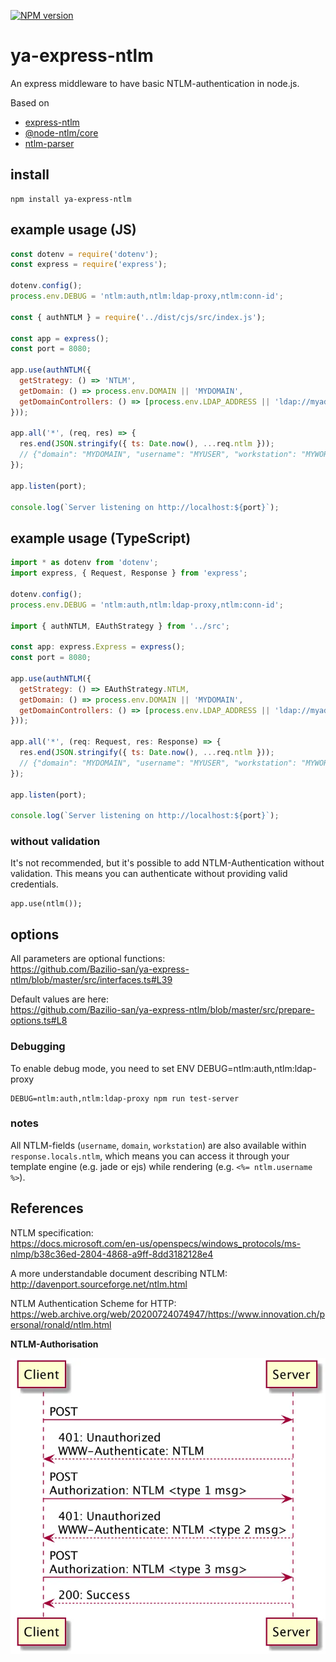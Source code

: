 [![NPM version](https://img.shields.io/npm/v/ya-express-ntlm.svg?style=flat)](https://www.npmjs.com/package/ya-express-ntlm)

# ya-express-ntlm

An express middleware to have basic NTLM-authentication in node.js.


Based on 
- [express-ntlm](https://www.npmjs.com/package/express-ntlm)
- [@node-ntlm/core](https://www.npmjs.com/package/@node-ntlm/core)
- [ntlm-parser](https://www.npmjs.com/package/ntlm-parser)




## install

```shell
npm install ya-express-ntlm
```



## example usage (JS)

```js
const dotenv = require('dotenv');
const express = require('express');

dotenv.config();
process.env.DEBUG = 'ntlm:auth,ntlm:ldap-proxy,ntlm:conn-id';

const { authNTLM } = require('../dist/cjs/src/index.js');

const app = express();
const port = 8080;

app.use(authNTLM({
  getStrategy: () => 'NTLM',
  getDomain: () => process.env.DOMAIN || 'MYDOMAIN',
  getDomainControllers: () => [process.env.LDAP_ADDRESS || 'ldap://myad.example'],
}));

app.all('*', (req, res) => {
  res.end(JSON.stringify({ ts: Date.now(), ...req.ntlm }));
  // {"domain": "MYDOMAIN", "username": "MYUSER", "workstation": "MYWORKSTATION"}
});

app.listen(port);

console.log(`Server listening on http://localhost:${port}`);
```




## example usage (TypeScript)

```js
import * as dotenv from 'dotenv';
import express, { Request, Response } from 'express';

dotenv.config();
process.env.DEBUG = 'ntlm:auth,ntlm:ldap-proxy,ntlm:conn-id';

import { authNTLM, EAuthStrategy } from '../src';

const app: express.Express = express();
const port = 8080;

app.use(authNTLM({
  getStrategy: () => EAuthStrategy.NTLM,
  getDomain: () => process.env.DOMAIN || 'MYDOMAIN',
  getDomainControllers: () => [process.env.LDAP_ADDRESS || 'ldap://myad.example'],
}));

app.all('*', (req: Request, res: Response) => {
  res.end(JSON.stringify({ ts: Date.now(), ...req.ntlm }));
  // {"domain": "MYDOMAIN", "username": "MYUSER", "workstation": "MYWORKSTATION"}
});

app.listen(port);

console.log(`Server listening on http://localhost:${port}`);
```




### without validation

It's not recommended, but it's possible to add NTLM-Authentication without validation. This means you can authenticate without providing valid credentials.

    app.use(ntlm());



## options

All parameters are optional functions:  
https://github.com/Bazilio-san/ya-express-ntlm/blob/master/src/interfaces.ts#L39

Default values are here:  
https://github.com/Bazilio-san/ya-express-ntlm/blob/master/src/prepare-options.ts#L8



### Debugging

To enable debug mode, you need to set ENV DEBUG=ntlm:auth,ntlm:ldap-proxy

```shell
DEBUG=ntlm:auth,ntlm:ldap-proxy npm run test-server
```




### notes

All NTLM-fields (`username`, `domain`, `workstation`) are also available within
`response.locals.ntlm`, which means you can access it through your template 
engine (e.g. jade or ejs) while rendering (e.g. `<%= ntlm.username %>`).




## References

NTLM specification:  
https://docs.microsoft.com/en-us/openspecs/windows_protocols/ms-nlmp/b38c36ed-2804-4868-a9ff-8dd3182128e4

A more understandable document describing NTLM:  
http://davenport.sourceforge.net/ntlm.html

NTLM Authentication Scheme for HTTP:  
https://web.archive.org/web/20200724074947/https://www.innovation.ch/personal/ronald/ntlm.html


**NTLM-Authorisation**


![NTLM-Authorisation.png](NTLM-Authorisation.png)
